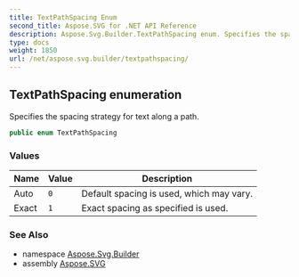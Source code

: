 ```yaml
---
title: TextPathSpacing Enum
second_title: Aspose.SVG for .NET API Reference
description: Aspose.Svg.Builder.TextPathSpacing enum. Specifies the spacing strategy for text along a path
type: docs
weight: 1850
url: /net/aspose.svg.builder/textpathspacing/
---
```

## TextPathSpacing enumeration

Specifies the spacing strategy for text along a path.

```csharp
public enum TextPathSpacing
```

### Values

| Name | Value | Description |
| --- | --- | --- |
| Auto | `0` | Default spacing is used, which may vary. |
| Exact | `1` | Exact spacing as specified is used. |

### See Also

* namespace [Aspose.Svg.Builder](../../aspose.svg.builder/)
* assembly [Aspose.SVG](../../)
